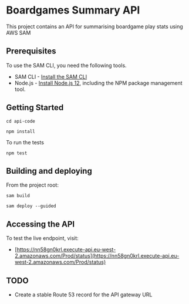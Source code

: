 # Boardgames Summary API

This project contains an API for summarising boardgame play stats using AWS SAM

## Prerequisites

To use the SAM CLI, you need the following tools.

* SAM CLI - [Install the SAM CLI](https://docs.aws.amazon.com/serverless-application-model/latest/developerguide/serverless-sam-cli-install.html)
* Node.js - [Install Node.js 12](https://nodejs.org/en/), including the NPM package management tool.

## Getting Started

`cd api-code`

`npm install`

To run the tests

`npm test`

## Building and deploying

From the project root:

`sam build`

`sam deploy --guided`


## Accessing the API

To test the live endpoint, visit:
- [https://nn58gn0krl.execute-api.eu-west-2.amazonaws.com/Prod/status](https://nn58gn0krl.execute-api.eu-west-2.amazonaws.com/Prod/status)

## TODO

- Create a stable Route 53 record for the API gateway URL


